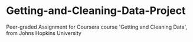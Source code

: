 # Getting-and-Cleaning-Data-Project
Peer-graded Assignment for Coursera course 'Getting and Cleaning Data', from Johns Hopkins University

